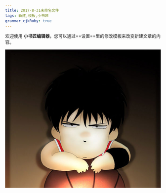 ```yaml
---
title: 2017-8-31未命名文件 
tags: 新建,模板,小书匠
grammar_cjkRuby: true
---
```



欢迎使用 **小书匠编辑器**，您可以通过==设置==里的修改模板来改变新建文章的内容。

![enter description here][1]


  [1]: https://www.github.com/wangjun0102/blog/raw/master/31/9ede7cd98d1001e911b23681b80e7bec55e79747.jpg "9ede7cd98d1001e911b23681b80e7bec55e79747"
